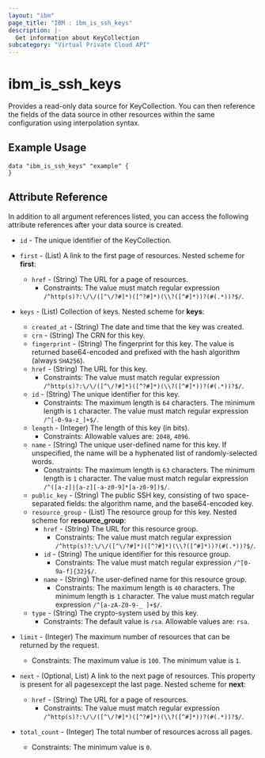 ```yaml
---
layout: "ibm"
page_title: "IBM : ibm_is_ssh_keys"
description: |-
  Get information about KeyCollection
subcategory: "Virtual Private Cloud API"
---
```


# ibm_is_ssh_keys

Provides a read-only data source for KeyCollection. You can then reference the fields of the data source in other resources within the same configuration using interpolation syntax.

## Example Usage

```hcl
data "ibm_is_ssh_keys" "example" {
}
```


## Attribute Reference

In addition to all argument references listed, you can access the following attribute references after your data source is created.

- `id` - The unique identifier of the KeyCollection.
- `first` - (List) A link to the first page of resources.
Nested scheme for **first**:
	- `href` - (String) The URL for a page of resources.
	  - Constraints: The value must match regular expression `/^http(s)?:\/\/([^\/?#]*)([^?#]*)(\\?([^#]*))?(#(.*))?$/`.

- `keys` - (List) Collection of keys.
Nested scheme for **keys**:
	- `created_at` - (String) The date and time that the key was created.
	- `crn` - (String) The CRN for this key.
	- `fingerprint` - (String) The fingerprint for this key.  The value is returned base64-encoded and prefixed with the hash algorithm (always `SHA256`).
	- `href` - (String) The URL for this key.
	  - Constraints: The value must match regular expression `/^http(s)?:\/\/([^\/?#]*)([^?#]*)(\\?([^#]*))?(#(.*))?$/`.
	- `id` - (String) The unique identifier for this key.
	  - Constraints: The maximum length is `64` characters. The minimum length is `1` character. The value must match regular expression `/^[-0-9a-z_]+$/`.
	- `length` - (Integer) The length of this key (in bits).
	  - Constraints: Allowable values are: `2048`, `4096`.
	- `name` - (String) The unique user-defined name for this key. If unspecified, the name will be a hyphenated list of randomly-selected words.
	  - Constraints: The maximum length is `63` characters. The minimum length is `1` character. The value must match regular expression `/^([a-z]|[a-z][-a-z0-9]*[a-z0-9])$/`.
	- `public_key` - (String) The public SSH key, consisting of two space-separated fields: the algorithm name, and the base64-encoded key.
	- `resource_group` - (List) The resource group for this key.
	Nested scheme for **resource_group**:
		- `href` - (String) The URL for this resource group.
		  - Constraints: The value must match regular expression `/^http(s)?:\/\/([^\/?#]*)([^?#]*)(\\?([^#]*))?(#(.*))?$/`.
		- `id` - (String) The unique identifier for this resource group.
		  - Constraints: The value must match regular expression `/^[0-9a-f]{32}$/`.
		- `name` - (String) The user-defined name for this resource group.
		  - Constraints: The maximum length is `40` characters. The minimum length is `1` character. The value must match regular expression `/^[a-zA-Z0-9-_ ]+$/`.
	- `type` - (String) The crypto-system used by this key.
	  - Constraints: The default value is `rsa`. Allowable values are: `rsa`.

- `limit` - (Integer) The maximum number of resources that can be returned by the request.
  - Constraints: The maximum value is `100`. The minimum value is `1`.

- `next` - (Optional, List) A link to the next page of resources. This property is present for all pagesexcept the last page.
Nested scheme for **next**:
	- `href` - (String) The URL for a page of resources.
	  - Constraints: The value must match regular expression `/^http(s)?:\/\/([^\/?#]*)([^?#]*)(\\?([^#]*))?(#(.*))?$/`.

- `total_count` - (Integer) The total number of resources across all pages.
  - Constraints: The minimum value is `0`.

